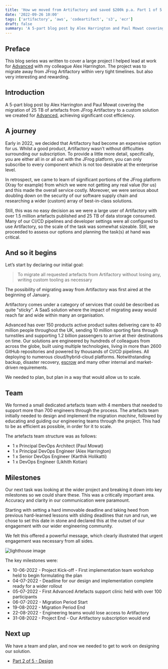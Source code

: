 ```yaml
---
title: 'How we moved from Artifactory and saved $200k p.a. Part 1 of 5 - Planning'
date: '2022-09-26 10:00'
tags: ['artifactory', 'aws', 'codeartifact', 's3', 'ecr']
draft: false
summary: 'A 5-part blog post by Alex Harrington and Paul Mowat covering the migration of 25 TB of artefacts from JFrog Artifactory to a custom solution we created for Advanced, achieving significant cost efficiency. This part covers our approach to planning.'
---
```


## Preface

This blog series was written to cover a large project I helped lead at work for [Advanced](https://www.oneadvanced.com) with my colleague Alex Harrington. The project was to migrate away from JFrog Artifactory within very tight timelines. but also very interesting and rewarding.

## Introduction

A 5-part blog post by Alex Harrington and Paul Mowat covering the migration of 25 TB of artefacts from JFrog Artifactory to a custom solution we created for [Advanced](https://www.oneadvanced.com), achieving significant cost efficiency.

## A journey

Early in 2022, we decided that Artifactory had become an expensive option for us. Whilst a good product, Artifactory wasn't without difficulties surrounding our subscription. To provide a little more detail, specifically, you are either all in or all out with the JFrog platform, you can only subscribe to every component which is not too desirable at the enterprise level.

In retrospect, we came to learn of significant portions of the JFrog platform (Xray for example) from which we were not getting any real value (for us) and this made the overall service costly. Moreover, we were serious about doubling down on the security of our software supply chain and researching a wider (custom) array of best-in-class solutions.

Still, this was no easy decision as we were a large user of Artifactory with over 1.5 million artefacts published and 25 TB of data storage consumed. Many of our CI/CD pipelines and developer settings were all configured to use Artifactory, so the scale of the task was somewhat sizeable. Still, we proceeded to assess our options and planning the task(s) at hand was critical.

## And so it begins

Let’s start by declaring our initial goal:

> To migrate all requested artefacts from Artifactory without losing any, writing custom tooling as necessary

The possibility of migrating away from Artifactory was first aired at the beginning of January.

Artifactory comes under a category of services that could be described as quite "sticky". A SaaS solution where the impact of migrating away would reach far and wide within many an organisation.

Advanced has over 150 products active product suites delivering care to 40 million people throughout the UK, sending 10 million sporting fans through turnstiles and supporting 1.2 billion passengers to arrive at their destinations on time. Our solutions are engineered by hundreds of colleagues from across the globe, built using multiple technologies, living in more than 2600 GitHub repositories and powered by thousands of CI/CD pipelines. All deploying to numerous cloud/hybrid-cloud platforms. Notwithstanding backup, disaster recovery, [escrow](https://www.ses-escrow.co.uk/case-studies/nhs-case-study) and many other internal and market-driven requirements.

We needed to plan, but plan in a way that would allow us to scale.

## Team

We formed a small dedicated artefacts team with 4 members that needed to support more than 700 engineers through the process. The artefacts team initially needed to design and implement the migration *machine*, followed by educating and guiding our engineering teams through the project. This had to be as efficient as possible, in order for it to scale.

The artefacts team structure was as follows:

- 1 x Principal DevOps Architect (Paul Mowat)
- 1 x Principal DevOps Engineer (Alex Harrington)
- 1 x Senior DevOps Engineer (Karthik Holikatti)
- 1 x DevOps Engineer (Likhith Kotian)

## Milestones

Our next task was looking at the wider project and breaking it down into key milestones so we could share these. This was a critically important area. Accuracy and clarity in our communication were paramount.

Starting with setting a hard immovable deadline and taking heed from previous hard-learned lessons with sliding deadlines that run and run, we chose to set this date in stone and declared this at the outset of our engagement with our wider engineering community.

We felt this offered a powerful message, which clearly illustrated that urgent engagement was necessary from all sides.

![lighthouse image](/static/images/how-we-moved-from-artifactory-and-saved-200k/part-1/luuk-wouters-F_zec7P_OwA-unsplash.jpg)

The key milestones were:

- 10-06-2022 - Project Kick-off - First implementation team workshop held to begin formulating the plan
- 04-07-2022 - Deadline for our design and implementation complete ready for a wider rollout
- 05-07-2022 - First Advanced Artefacts support clinic held with over 100 participants
- 06-07-2022 - Migration Period Start
- 19-08-2022 - Migration Period End
- 22-08-2022 - Engineering teams would lose access to Artifactory
- 31-08-2022 - Project End - Our Artifactory subscription would end

## Next up

We have a team and plan, and now we needed to get to work on designing our solution.

- [Part 2 of 5 - Design](/blog/how-we-moved-from-artifactory-and-saved-200k/part-2-design)
